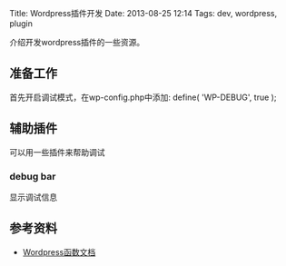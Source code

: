 Title: Wordpress插件开发
Date: 2013-08-25 12:14
Tags: dev, wordpress, plugin


介绍开发wordpress插件的一些资源。

## 准备工作

首先开启调试模式，在wp-config.php中添加:
    define( 'WP-DEBUG', true );
## 辅助插件

可以用一些插件来帮助调试
### debug bar

显示调试信息

## 参考资料

*  [Wordpress函数文档](http://codex.wordpress.org/Function_Reference/)

